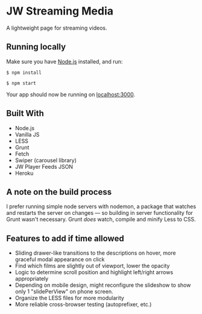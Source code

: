 # JW Streaming Media
A lightweight page for streaming videos.

## Running locally
Make sure you have [Node.js](https://nodejs.org/en/) installed, and run:

`$ npm install`

`$ npm start`

Your app should now be running on [localhost:3000](http://localhost:3000/).

## Built With
* Node.js
* Vanilla JS
* LESS
* Grunt
* Fetch
* Swiper (carousel library)
* JW Player Feeds JSON
* Heroku

## A note on the build process
I prefer running simple node servers with nodemon, a package that watches and restarts the server on changes — so building in server functionality for Grunt wasn't necessary. Grunt *does* watch, compile and minify Less to CSS.

## Features to add if time allowed
* Sliding drawer-like transitions to the descriptions on hover, more graceful modal appearance on click
* Find which films are slightly out of viewport, lower the opacity
* Logic to determine scroll position and highlight left/right arrows appropriately
* Depending on mobile design, might reconfigure the slideshow to show only 1 "slidePerView" on phone screen.
* Organize the LESS files for more modularity
* More reliable cross-browser testing (autoprefixer, etc.)
